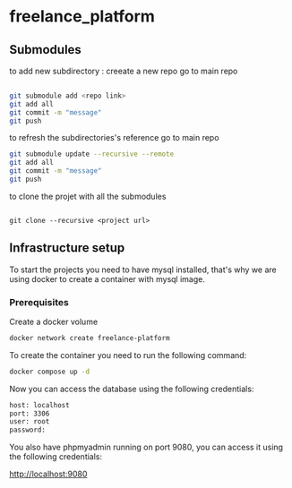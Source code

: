 # freelance_platform

## Submodules
to add new subdirectory :
creeate a new repo 
go to main repo

```bash
 
git submodule add <repo link>
git add all 
git commit -m "message"
git push

```

to refresh the subdirectories's reference 
go to main repo
 
```bash
git submodule update --recursive --remote
git add all
git commit -m "message"
git push

```

to clone the projet with all the submodules
 
```bashgit submodule update --init --recursive

git clone --recursive <project url>

```

## Infrastructure setup

To start the projects you need to have mysql installed, that's why we are using docker to create a container with mysql image.

### Prerequisites

Create a docker volume
    
```bash
docker network create freelance-platform
```

To create the container you need to run the following command:

```bash
docker compose up -d
```

Now you can access the database using the following credentials:

```bash
host: localhost
port: 3306
user: root
password: 
```

You also have phpmyadmin running on port 9080, you can access it using the following credentials:

[http://localhost:9080](http://localhost:9080)
